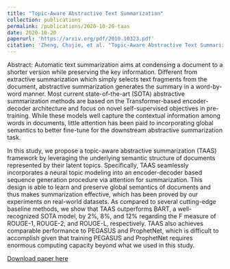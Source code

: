 ```yaml
---
title: "Topic-Aware Abstractive Text Summarization"
collection: publications
permalink: /publications/2020-10-20-taas
date: 2020-10-20
paperurl: 'https://arxiv.org/pdf/2010.10323.pdf'
citation: 'Zheng, Chujie, et al. "Topic-Aware Abstractive Text Summarization." arXiv preprint arXiv:2010.10323 (2020).'
---
```

Abstract: Automatic text summarization aims at condensing a document to a shorter version while preserving the key information. Different from extractive summarization which simply selects text fragments from the document, abstractive summarization generates the summary in a word-by-word manner. Most current state-of-the-art (SOTA) abstractive summarization methods are based on the Transformer-based encoder-decoder architecture and focus on novel self-supervised objectives in pre-training. While these models well capture the contextual information among words in documents, little attention has been paid to incorporating global semantics to better fine-tune for the downstream abstractive summarization task.

In this study, we propose a topic-aware abstractive summarization (TAAS) framework by leveraging the underlying semantic structure of documents represented by their latent topics. Specifically, TAAS seamlessly incorporates a neural topic modeling into an encoder-decoder based sequence generation procedure via attention for summarization. This design is able to learn and preserve global semantics of documents and thus makes summarization effective, which has been proved by our experiments on real-world datasets. As compared to several cutting-edge baseline methods, we show that TAAS outperforms BART, a well-recognized SOTA model, by 2%, 8%, and 12% regarding the F measure of ROUGE-1, ROUGE-2, and ROUGE-L, respectively. TAAS also achieves comparable performance to PEGASUS and ProphetNet, which is difficult to accomplish given that training PEGASUS and ProphetNet requires enormous computing capacity beyond what we used in this study.

[Download paper here](https://arxiv.org/pdf/2010.10323.pdf)